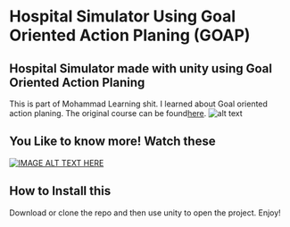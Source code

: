 
# Hospital Simulator Using Goal Oriented Action Planing (GOAP)

## Hospital Simulator made with unity using Goal Oriented Action Planing
This is part of Mohammad Learning shit. I learned about Goal oriented action planing. The original course can be found[here](https://www.udemy.com/share/102u723@3l6PY4JZjZ6-g2lM2dt6aQTpTs_9II4k3sBcJHVFAHYmVAXIw_jgEypn8_-cTSI=/).
![alt text](https://github.com/mohammad200h/HospitalSimulationGameGOAP/blob/main/Readme/Hospital.png?raw=true)

## You Like to know more! Watch these
[![IMAGE ALT TEXT HERE](https://img.youtube.com/vi/uTFpUVptWk0/0.jpg)](https://www.youtube.com/watch?v=uTFpUVptWk0)


## How to Install this
Download or clone the repo and then use unity to open the project. Enjoy!
